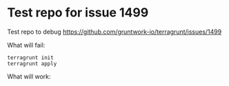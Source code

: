 # Test repo for issue 1499

Test repo to debug  https://github.com/gruntwork-io/terragrunt/issues/1499


What will fail:
```
terragrunt init 
terragrunt apply

```

What will work:
```

```